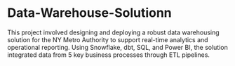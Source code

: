 # Data-Warehouse-Solutionn
This project involved designing and deploying a robust data warehousing solution for the NY Metro Authority to support real-time analytics and operational reporting. Using Snowflake, dbt, SQL, and Power BI, the solution integrated data from 5 key business processes through ETL pipelines.

